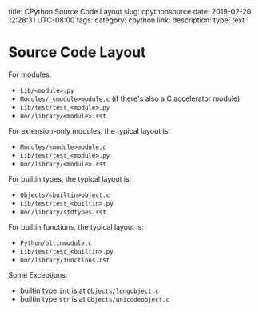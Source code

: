title: CPython Source Code Layout
slug: cpythonsource
date: 2019-02-20 12:28:31 UTC-08:00
tags:
category: cpython
link:
description:
type: text

# Source Code Layout

For modules:

- `Lib/<module>.py`
- `Modules/_<module>module.c` (if there's also a C accelerator module)
- `Lib/test/test_<module>.py`
- `Doc/library/<module>.rst`

For extension-only modules, the typical layout is:

- `Modules/<module>module.c`
- `Lib/test/test_<module>.py`
- `Doc/library/<module>.rst`

For builtin types, the typical layout is:

- `Objects/<builtin>object.c`
- `Lib/test/test_<builtin>.py`
- `Doc/library/stdtypes.rst`

For builtin functions, the typical layout is:

- `Python/bltinmodule.c`
- `Lib/test/test_<builtin>.py`
- `Doc/library/functions.rst`

Some Exceptions:

- builtin type `int` is at `Objects/longobject.c`
- builtin type `str` is at `Objects/unicodeobject.c`
